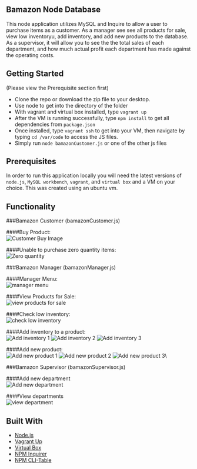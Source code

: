 ## Bamazon Node Database

This node application utilizes MySQL and Inquire to allow a user to purchase items as a customer. As a manager see see all products for sale, view low inventoryu, add inventory, and add new products to the database. As a supervisor, it will allow you to see the the total sales of each department, and how much actual profit each department has made against the operating costs.

## Getting Started

(Please view the Prerequisite section first)

- Clone the repo or download the zip file to your desktop.
- Use node to get into the directory of the folder
- With vagrant and virtual box installed, type `vagrant up`
- After the VM is running successfully, type `npm install` to get all dependencies from `package.json`
- Once installed, type `vagrant ssh` to get into your VM, then navigate by typing `cd /var/code` to access the JS files.
- Simply run `node bamazonCustomer.js` or one of the other js files

## Prerequisites

In order to run this application locally you will need the latest versions of `node.js`, `MySQL workbench`, `vagrant`, and `virtual box` and a VM on your choice. This was created using an ubuntu vm.

## Functionality

###Bamazon Customer (bamazonCustomer.js)

####Buy Product:  
![Customer Buy Image](https://s15.postimg.cc/4bxbscgaz/cutsomer_buy.jpg)

####Unable to purchase zero quantity items:  
![Zero quantity](https://s15.postimg.cc/eyr4xr90r/customer_insf_buy.jpg)

###Bamazon Manager (bamazonManager.js)

####Manager Menu:  
![manager menu](https://s15.postimg.cc/msrqikod7/manager_menu.jpg)

####View Products for Sale:  
![view products for sale](https://s15.postimg.cc/brwle36kb/manager_products.jpg)

####Check low inventory:  
![check low inventory](https://s15.postimg.cc/vb16mxabf/manager_lowinv.jpg)

####Add inventory to a product:  
![Add inventory 1](https://s15.postimg.cc/rq5b48vnf/manager_addinv.jpg)
![Add inventory 2](https://s15.postimg.cc/5e7iav497/manager_addinv2.jpg)
![Add inventory 3](https://s15.postimg.cc/djpk91fnf/manager_addinv3.jpg)

####Add new product:  
![Add new product 1](https://s15.postimg.cc/ka61ig08b/manager_addprod.jpg)
![Add new product 2](https://s15.postimg.cc/7irvbydln/manager_addprod2.jpg)
![Add new product 3](https://s15.postimg.cc/eaiae8pkb/manager_addprod3.jpg)\

###Bamazon Supervisor (bamazonSupervisor.js)

####Add new department  
![Add new department](https://s15.postimg.cc/ojarklo23/supervisor_add_dept.jpg)

####View departments  
![view department](https://s15.postimg.cc/s2wpaeyhn/supervisor_view_Products.jpg)

## Built With

- [Node.js](https://nodejs.org/en/)
- [Vagrant Up](https://www.vagrantup.com/)
- [Virtual Box](https://www.virtualbox.org/)
- [NPM Inquirer](https://www.npmjs.com/package/inquirer)
- [NPM CLI-Table](https://www.npmjs.com/package/cli-table)
